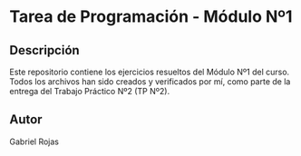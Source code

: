 # Tarea de Programación - Módulo Nº1

## Descripción
Este repositorio contiene los ejercicios resueltos del Módulo Nº1 del curso. Todos los archivos han sido creados y verificados por mí, como parte de la entrega del Trabajo Práctico Nº2 (TP Nº2).

## Autor
Gabriel Rojas
